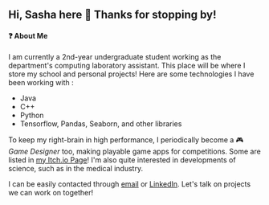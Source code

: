 ## Hi, Sasha here 👋 Thanks for stopping by!

<!--
**fatdumplingg/fatdumplingg** is a ✨ _special_ ✨ repository because its `README.md` (this file) appears on your GitHub profile.

Here are some ideas to get you started:

- 🔭 I’m currently working on ...
- 🌱 I’m currently learning ...
- 👯 I’m looking to collaborate on ...
- 🤔 I’m looking for help with ...
- 💬 Ask me about ...
- 📫 How to reach me: ...
- 😄 Pronouns: ...
- ⚡ Fun fact: ...
-->

#### ❓ About Me
I am currently a 2nd-year undergraduate student working as the department's computing laboratory assistant. This place will be where I store my school and personal projects! 
Here are some technologies I have been working with :
- Java
- C++
- Python
- Tensorflow, Pandas, Seaborn, and other libraries
  
To keep my right-brain in high performance, I periodically become a 🎮 *Game Designer* too, making playable game apps for competitions. 
Some are listed in [my Itch.io Page](https://littleshumai.itch.io/)! 
I'm also quite interested in developments of science, such as in the medical industry.

I can be easily contacted through [email](sashannbl@gmail.com) or [LinkedIn](www.linkedin.com/in/sashannbl). Let's talk on projects we can work on together!

